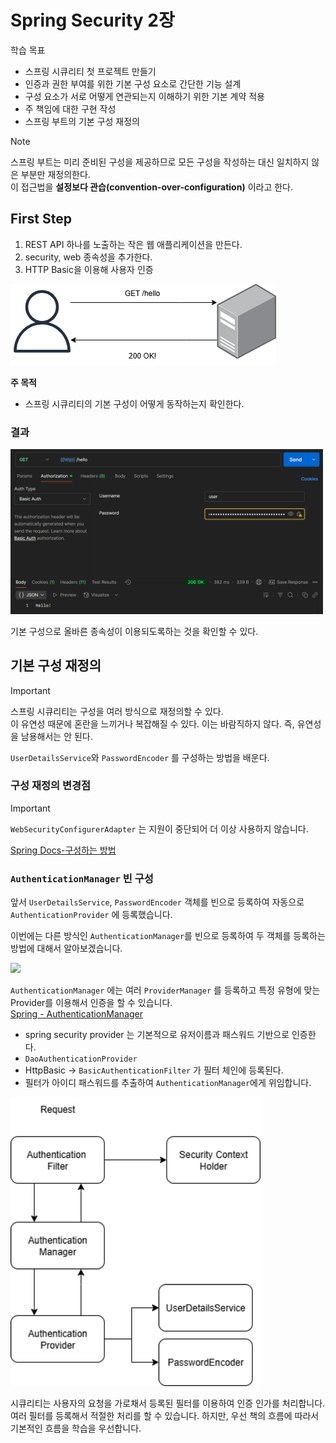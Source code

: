# Spring Security 2장

학습 목표
- 스프링 시큐리티 첫 프로젝트 만들기
- 인증과 권한 부여를 위한 기본 구성 요소로 간단한 기능 설계
- 구성 요소가 서로 어떻게 연관되는지 이해하기 위한 기본 계약 적용
- 주 책임에 대한 구현 작성
- 스프링 부트의 기본 구성 재정의

> [!NOTE]
> 스프링 부트는 미리 준비된 구성을 제공하므로 모든 구성을 작성하는 대신 일치하지 않은 부분만 재정의한다.   
> 이 접근법을 **설정보다 관습(convention-over-configuration)** 이라고 한다.

## First Step
1. REST API 하나를 노출하는 작은 웹 애플리케이션을 만든다.
2. security, web 종속성을 추가한다.
3. HTTP Basic을 이용해 사용자 인증

![user-server](./image/security-1-1.drawio.png)

**주 목적**
- 스프링 시큐리티의 기본 구성이 어떻게 동작하는지 확인한다.

### 결과

<img src="./image/first-success-test.png" alt="실패" width="500" height="auto">

기본 구성으로 올바른 종속성이 이용되도록하는 것을 확인할 수 있다.

## 기본 구성 재정의
> [!IMPORTANT]
> 스프링 시큐리티는 구성을 여러 방식으로 재정의할 수 있다.   
> 이 유연성 때문에 혼란을 느끼거나 복잡해질 수 있다. 이는 바람직하지 않다. 즉, 유연성을 남용해서는 안 된다.   

`UserDetailsService`와 `PasswordEncoder` 를 구성하는 방법을 배운다.

### 구성 재정의 변경점
> [!IMPORTANT]
> `WebSecurityConfigurerAdapter` 는 지원이 중단되어 더 이상 사용하지 않습니다.

[Spring Docs-구성하는 방법](https://docs.spring.io/spring-security/reference/servlet/authentication/passwords/index.html)

### `AuthenticationManager` 빈 구성
앞서 `UserDetailsService`, `PasswordEncoder` 객체를 빈으로 등록하여 자동으로 `AuthenticationProvider` 에 등록했습니다.

이번에는 다른 방식인 `AuthenticationManager`를 빈으로 등록하여 두 객체를 등록하는 방법에 대해서 알아보겠습니다.

<img src="https://docs.spring.io/spring-security/reference/_images/servlet/authentication/unpwd/daoauthenticationprovider.png" width="700px" height="auto">

`AuthenticationManager` 에는 여러 `ProviderManager` 를 등록하고 특정 유형에 맞는 Provider를 이용해서 인증을 할 수 있습니다.   
[Spring - AuthenticationManager](https://docs.spring.io/spring-security/reference/servlet/authentication/architecture.html#servlet-authentication-authenticationprovider)

- spring security provider 는 기본적으로 유저이름과 패스워드 기반으로 인증한다.
- `DaoAuthenticationProvider`
- HttpBasic -> `BasicAuthenticationFilter` 가 필터 체인에 등록된다.
- 필터가 아이디 패스워드를 추출하여 `AuthenticationManager`에게 위임합니다.

<img src="./image/security-architecture.png" width="400px" height="auto">

시큐리티는 사용자의 요청을 가로채서 등록된 필터를 이용하여 인증 인가를 처리합니다.   
여러 필터를 등록해서 적절한 처리를 할 수 있습니다. 하지만, 우선 책의 흐름에 따라서 기본적인 흐름을 학습을 우선합니다.

